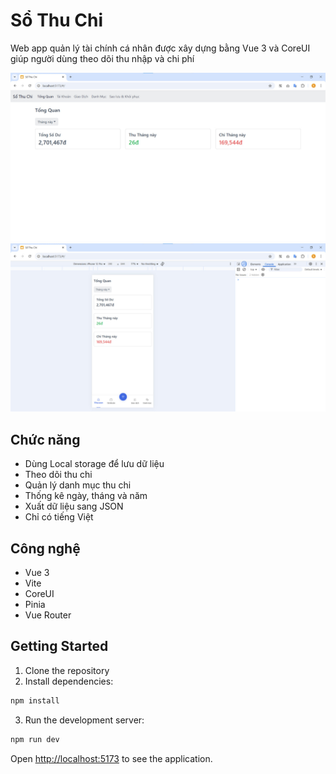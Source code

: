 # Sổ Thu Chi

Web app quản lý tài chính cá nhân được xây dựng bằng Vue 3 và CoreUI giúp người dùng theo dõi thu nhập và chi phí

<img src="./photos/1.jpg" />
<img src="./photos/2.jpg" />

## Chức năng

- Dùng Local storage để lưu dữ liệu
- Theo dõi thu chi
- Quản lý danh mục thu chi
- Thống kê ngày, tháng và năm
- Xuất dữ liệu sang JSON
- Chỉ có tiếng Việt

## Công nghệ

- Vue 3
- Vite
- CoreUI
- Pinia
- Vue Router

## Getting Started

1. Clone the repository
2. Install dependencies:
```bash
npm install
```

3. Run the development server:
```bash
npm run dev
```

Open [http://localhost:5173](http://localhost:5173) to see the application.
